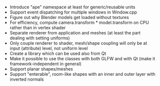 - Introduce "ape" namespace at least for generic/reusable units
 - Support event dispatching for multiple windows in Window.cpp
 - Figure out why Blender models get loaded without textures
 - For efficiency, compute camera.transform * model.transform on CPU rather than in vertex shader
 - Separate renderer from application and meshes (at least the part dealing with setting uniforms)
  - Only couple renderer to shader, mesh/shape coupling will only be at input (attribute) level, not uniform level
 - Create a library which can be used also from Qt
 - Make it possible to use the classes with both GLFW and with Qt (make it framework-independent in general)
 - Support planar shapes/meshes
 - Support "enterable", room-like shapes with an inner and outer layer with inverted normals
